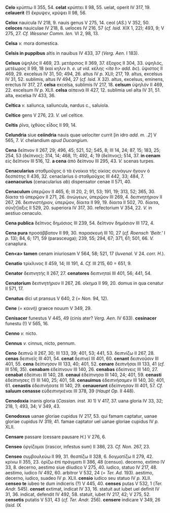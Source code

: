 **Celo** κρύπτω II 355, 54. **celat** κρύπτει II 98, 55. uelat, operit
IV 317, 19. **celauerit** (!) ἔκρυψεν, κρύψει II 98, 56.

**Celox** nauicula IV 218, 9. nauis genus V 275, 14. ceol (*AS.*) V 352,
50. **celoces** nauiculae IV 218, 8. ueloces IV 216, 57 (*cf. Isid.*
XIX 1, 22); 493, 9; V 275, 27. *Cf. Wessner Comm. Ien.* VI 2, 98, 13.

**Celsa** *v.* mora domestica.

**Celsis in puppibus** altis in nauibus IV 433, 37 (*Verg. Aen.* I
183).

**Celsus** ὑψηλός II 469, 23. μετάρσιος II 369, 37. ἔξοχος II 304, 33.
ὑψηλός, μετέωρος II 99, 18 (καὶ κηλιν *h. e. ut vid.* κέλης \<*ita h\>
add. bc*). ὕψιστος II 469, 29. excelsus IV 31, 50; 494, 26. altus IV
*p.* XLII; 217, 19. altus, excelsus IV 31, 52. sublimis, altus IV 494,
27 (*cf. Isid.* X 32). altus, excelsus, eminens, erectus IV 317, 27.
**celsa** excelsa, sublimis IV 217, 18. **celsum** ὑψηλόν II 469, 22.
excelsum IV *p.* XLII. **celsa** αἰπεινά III 427, 12. sublimia uel alta
IV 31, 51. alta, excelsa IV 433, 36.

**Celtica** *v.* saliunca, saliuncula, nardus c., saluiola.

**Celtice** gens V 276, 23. *V.* uel celtice.

**Celtis** ῥῖνα, ἰχθύος εἶδος II 99, 14.

**Celundria** siue **ceiindria** nauis quae uelociter currit [in idro
*add. m. .2*] V 565, 7. *V.* chelandium *apud Ducangium.*

**Cena** δεῖπνον II 267, 29; 496, 45; 521, 52; 545, 8; III 14, 24; 87,
15; 183, 25; 254, 53 (δεῖπνος); 314, 14; 468, 11; 492, 4; 19 (δεῖπνος);
514, 37. **in cenam** εἰς δεῖπνον III 516, 12. **a cena** ἀπὸ δείπνου
III 295, 43. *V.* scenas turpes.

**Cenacularius** σταθμοῦχος ὁ τὰ ἐνοίκια τῆς οἰκίας συνάγων ἤγουν ὁ
δεσπότης II 436, 32. cenaclarius ὁ σταθμοῦχος III 442, 33; 484, 7.
**caenacurius** (cenacularius *ab*) dispensator cenae II 571, 40.

**Cenaculum** ὑπερῷον II 465, 6; III 20, 2; 91, 53; 191, 19; 313, 52;
365, 30. δίαιτα τὸ ὑπερῷον II 271, 26. ἀνώγεων, ὑπερῷον III 269, 4.
δειπνητήριον II 267, 26. δειπνιστήριον, ὑπερῷον, δίαιτα II 99, 19.
δίαιτα II 502, 70. δίαιτα, σύν[τ]αξις II 529, 20. superiora IV 317,
30. refectorium V 354, 22. *V.* in aestiuo cenaculo.

**Cena publica** δεῖπνος δημόσιος III 239, 54. δεῖπνον δημόσιον III 172,
4.

**Cena pura** προσάββατον II 99, 30. παρασκευή III 10, 27 (*cf. Roensch
'Beitr.'* I *p.* 13); 84, 6; 171, 59 (parasceuga); 239, 55; 294, 67;
371, 61; 501, 66. *V.* canaplura.

**Cen\<a\> tamen** cenam iniuriosam V 564, 58; 521, 17 (*Iuvenal.* V 24.
*corr. H.*).

**Cenatio** τρίκλινος II 459, 14; III 191, 4. *Cf.* III 215, 60 = 651,
9.

**Cenator** δειπνητής II 267, 27. **cenatores** δειπνηταί III 401, 56;
441, 54.

**Cenatorium** δειπνητήριον II 267, 26. οἴκημα II 99, 20. domus in qua
cenatur II 571, 17.

**Cenatus** dici ut pransus V 640, 2 (*= Non.* 94, 12).

**Cene** (= καινή) graece nouum V 349, 29.

**Cenisacer** funestus V 445, 49 (cinis ater? *Verg. Aen.* IV 633).
**cesinacer** funestu (!) V 565, 16.

**Cenno** *v.* nicto.

**Cennus** *v.* cinnus, nicto, pennum.

**Ceno** δειπνῶ II 267, 30; III 133, 39; 401, 53; 441, 53. δειπνίζω II
267, 28. **cenas** δειπνεῖς III 401, 54. **cenat** δειπνεῖ III 401, 60.
**cenant** δειπνοῦσιν III 401, 55. **cena** δείπνησον III 133, 40; 401,
52. **cenare** δειπνῆσαι III 133, 41 (*cf.* III 516, 35). **cenabam**
ἐδείπνουν III 140, 26. **cenabas** ἐδείπνεις III 140, 27. **cenabat**
ἐδείπνει III 140, 28. **cenaui** ἐδείπνησα III 140, 24; 401, 59.
**cenasti** ἐδείπνησες (!) III 140, 25; 401, 58. **cenauimus**
ἐδειπνήσαμεν III 140, 30; 401, 61. **cenastis** ἐδειπνήσατε III 140, 29.
**cenauerunt** ἐδείπνησαν III 401, 57. *Cf.* **saluum cenasse**
εὐδειπνηκέναι III 378, 39 (*Haupt Op.* II 448).

**Cenodoxia** inanis gloria (*Cassian. inst.* XI 1) V 417, 37. uana
gloria IV 33, 32; 218, 1; 493, 34; V 349, 43.

**Cenodoxus** uanae gloriae cupidus IV 217, 53. qui famam captatur,
uanae gloriae cupidus IV 319, 41. famae captator uel uanae gloriae
cupidus IV *p.* XLII.

**Censare** passare (cessare pausare *H.*) V 276, 6.

**Censeo** ὀργίζομαι (irascor, infestus sum) II 386, 23. *Cf. Non.* 267,
23.

**Censeo** συμβουλεύω II 99, 31. θεσπίζω II 328, 6. δογματίζω II 279,
42. κρίνω II 355, 23. ὁρίζω ἐπὶ πράγματι II 386, 48 (censuo). decerno,
extimo IV 33, 8. decerno, aestimo siue diiudico V 275, 40. iudico,
statuo IV 217, 48. aestimo, iudico IV 492, 60. arbitror V 532, 24 (=
*Ter. Ad.* 193). aestimo, decerno, iudico, suadeo IV *p.* XLII.
**censio** iudico seu statuo IV *p.* XLII. **censeo te** iubeo te dum
indiceris (?) V 445, 40. **censes** putas V 532, 1 (*Ter. Andr.* 545).
**censet** extimat, indicat IV 33, 16. statuit aut iubet uel definit IV
31, 36. indicat, defendit IV 492, 58. statuit, iubet IV 217, 42; V 275,
52. **censetis** putatis V 531, 43 (*cf. Ter. Andr.* 256). **censere**
indicare V 349, 26 (*Isid.* IX
